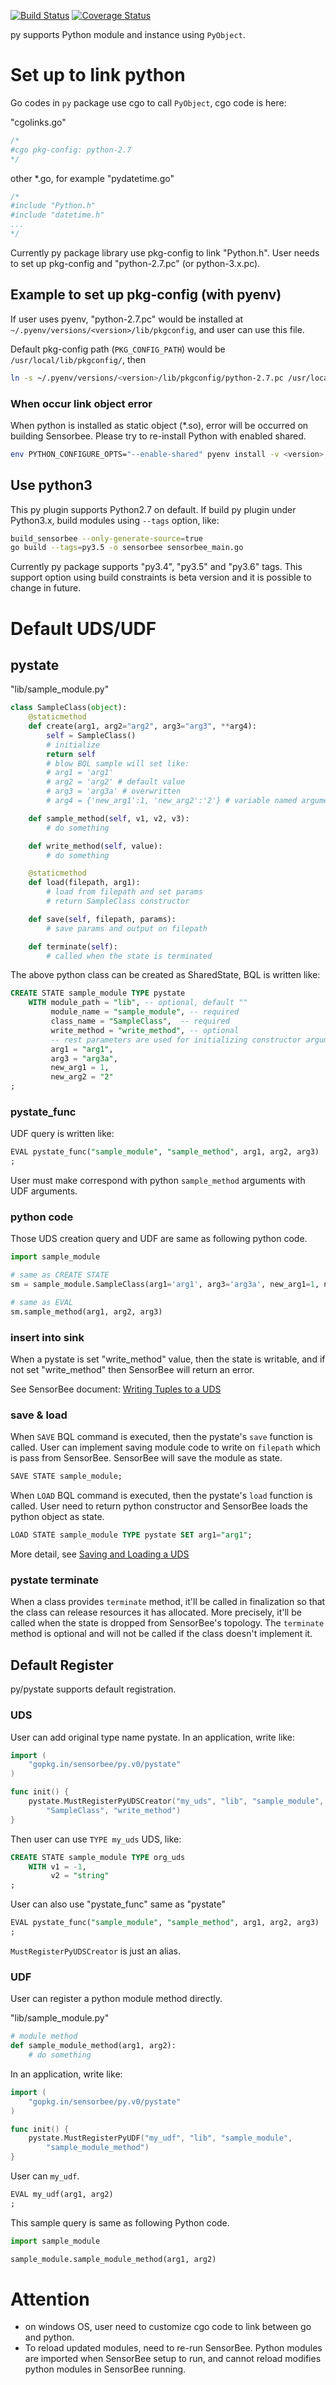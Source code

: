 [![Build Status](https://travis-ci.org/sensorbee/py.svg?branch=master)](https://travis-ci.org/sensorbee/py)
[![Coverage Status](https://coveralls.io/repos/github/sensorbee/py/badge.svg?branch=master)](https://coveralls.io/github/sensorbee/py?branch=master)

py supports Python module and instance using `PyObject`.

# Set up to link python

Go codes in `py` package use cgo to call `PyObject`, cgo code is here:

"cgolinks.go"

```go
/*
#cgo pkg-config: python-2.7
*/
```

other *.go, for example "pydatetime.go"

```go
/*
#include "Python.h"
#include "datetime.h"
...
*/
```


Currently py package library use pkg-config to link "Python.h". User needs to set up pkg-config and "python-2.7.pc" (or python-3.x.pc).

## Example to set up pkg-config (with pyenv)

If user uses pyenv, "python-2.7.pc" would be installed at `~/.pyenv/versions/<version>/lib/pkgconfig`, and user can use this file.

Default pkg-config path (`PKG_CONFIG_PATH`) would be `/usr/local/lib/pkgconfig/`, then

```sh
ln -s ~/.pyenv/versions/<version>/lib/pkgconfig/python-2.7.pc /usr/local/lib/pkgconfig/
```

### When occur link object error

When python is installed as static object (*.so),  error will be occurred on building Sensorbee. Please try to re-install Python with enabled shared.

```bash
env PYTHON_CONFIGURE_OPTS="--enable-shared" pyenv install -v <version>
```

## Use python3

This py plugin supports Python2.7 on default. If build py plugin under Python3.x, build modules using `--tags` option, like:

```sh
build_sensorbee --only-generate-source=true
go build --tags=py3.5 -o sensorbee sensorbee_main.go
```

Currently py package supports "py3.4", "py3.5" and "py3.6" tags. This support option using build constraints is beta version and it is possible to change in future.

# Default UDS/UDF

## pystate

"lib/sample_module.py"

```python
class SampleClass(object):
    @staticmethod
    def create(arg1, arg2="arg2", arg3="arg3", **arg4):
        self = SampleClass()
        # initialize
        return self
        # blow BQL sample will set like:
        # arg1 = 'arg1'
        # arg2 = 'arg2' # default value
        # arg3 = 'arg3a' # overwritten
        # arg4 = {'new_arg1':1, 'new_arg2':'2'} # variable named arguments

    def sample_method(self, v1, v2, v3):
        # do something

    def write_method(self, value):
        # do something

    @staticmethod
    def load(filepath, arg1):
        # load from filepath and set params
        # return SampleClass constructor

    def save(self, filepath, params):
        # save params and output on filepath

    def terminate(self):
        # called when the state is terminated
```

The above python class can be created as SharedState, BQL is written like:

```sql
CREATE STATE sample_module TYPE pystate
    WITH module_path = "lib", -- optional, default ""
         module_name = "sample_module", -- required
         class_name = "SampleClass",  -- required
         write_method = "write_method", -- optional
         -- rest parameters are used for initializing constructor arguments.
         arg1 = "arg1",
         arg3 = "arg3a",
         new_arg1 = 1,
         new_arg2 = "2"
;
```

### pystate_func

UDF query is written like:

```sql
EVAL pystate_func("sample_module", "sample_method", arg1, arg2, arg3)
;
```

User must make correspond with python `sample_method` arguments with UDF arguments.

### python code

Those UDS creation query and UDF are same as following python code.

```python
import sample_module

# same as CREATE STATE
sm = sample_module.SampleClass(arg1='arg1', arg3='arg3a', new_arg1=1, new_arg2='2')

# same as EVAL
sm.sample_method(arg1, arg2, arg3)
```

### insert into sink

When a pystate is set "write\_method" value, then the state is writable, and if not set "write\_method" then SensorBee will return an error.

See SensorBee document: [Writing Tuples to a UDS](http://docs.sensorbee.io/en/latest/server_programming.html#writing-tuples-to-a-uds)

### save & load

When `SAVE` BQL command is executed, then the pystate's `save` function is called. User can implement saving module code to write on `filepath` which is pass from SensorBee. SensorBee will save the module as state.

```sql
SAVE STATE sample_module;
```

When `LOAD` BQL command is executed, then the pystate's `load` function is called. User need to return python constructor and SensorBee loads the python object as state.

```sql
LOAD STATE sample_module TYPE pystate SET arg1="arg1";
```

More detail, see [Saving and Loading a UDS](http://docs.sensorbee.io/en/latest/server_programming.html#saving-and-loading-a-uds)

### pystate terminate

When a class provides `terminate` method, it'll be called in finalization so that the class can release resources it has allocated. More precisely, it'll be called when the state is dropped from SensorBee's topology. The `terminate` method is optional and will not be called if the class doesn't implement it.

## Default Register

py/pystate supports default registration.

### UDS

User can add original type name pystate. In an application, write like:

```go
import (
    "gopkg.in/sensorbee/py.v0/pystate"
)

func init() {
    pystate.MustRegisterPyUDSCreator("my_uds", "lib", "sample_module",
        "SampleClass", "write_method")
}
```

Then user can use `TYPE my_uds` UDS, like:

```sql
CREATE STATE sample_module TYPE org_uds
    WITH v1 = -1,
         v2 = "string"
;
```

User can also use "pystate\_func" same as "pystate"

```sql
EVAL pystate_func("sample_module", "sample_method", arg1, arg2, arg3)
;
```

`MustRegisterPyUDSCreator` is just an alias.


### UDF

User can register a python module method directly.

"lib/sample_module.py"

```python
# module method
def sample_module_method(arg1, arg2):
    # do something
```

In an application, write like:

```go
import (
    "gopkg.in/sensorbee/py.v0/pystate"
)

func init() {
    pystate.MustRegisterPyUDF("my_udf", "lib", "sample_module",
        "sample_module_method")
}
```

User can `my_udf`.

```sql
EVAL my_udf(arg1, arg2)
;
```

This sample query is same as following Python code.

```python
import sample_module

sample_module.sample_module_method(arg1, arg2)
```

# Attention

* on windows OS, user need to customize cgo code to link between go and python.
* To reload updated modules, need to re-run SensorBee. Python modules are imported when SensorBee setup to run, and cannot reload modifies python modules in SensorBee running.
